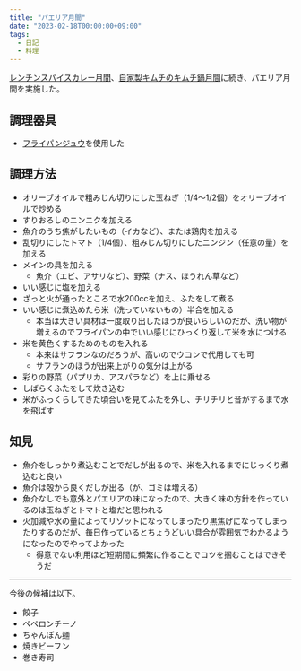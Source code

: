 ```yaml
---
title: "パエリア月間"
date: "2023-02-18T00:00:00+09:00"
tags:
  - 日記
  - 料理
---
```


[レンチンスパイスカレー月間](/posts/2022/11/02/spiced-curry-month-with-a-microwave-oven/)、[自家製キムチのキムチ鍋月間](/posts/2022/12/29/month-of-hot-pot-of-handmade-kimchi/)に続き、パエリア月間を実施した。

## 調理器具

- [フライパンジュウ](https://jiu10.com/introduction.html)を使用した

## 調理方法
- オリーブオイルで粗みじん切りにした玉ねぎ（1/4〜1/2個）をオリーブオイルで炒める
- すりおろしのニンニクを加える
- 魚介のうち焦がしたいもの（イカなど）、または鶏肉を加える
- 乱切りにしたトマト（1/4個）、粗みじん切りにしたニンジン（任意の量）を加える
- メインの具を加える
  - 魚介（エビ、アサリなど）、野菜（ナス、ほうれん草など）
- いい感じに塩を加える
- ざっと火が通ったところで水200ccを加え、ふたをして煮る
- いい感じに煮込めたら米（洗っていないもの）半合を加える
  - 本当は大きい具材は一度取り出したほうが良いらしいのだが、洗い物が増えるのでフライパンの中でいい感じにひっくり返して米を水につける
- 米を黄色くするためのものを入れる
  - 本来はサフランなのだろうが、高いのでウコンで代用しても可
  - サフランのほうが出来上がりの気分は上がる
- 彩りの野菜（パプリカ、アスパラなど）を上に乗せる
- しばらくふたをして炊き込む
- 米がふっくらしてきた頃合いを見てふたを外し、チリチリと音がするまで水を飛ばす

## 知見
- 魚介をしっかり煮込むことでだしが出るので、米を入れるまでにじっくり煮込むと良い
- 魚介は殻から良くだしが出る（が、ゴミは増える）
- 魚介なしでも意外とパエリアの味になったので、大きく味の方針を作っているのは玉ねぎとトマトと塩だと思われる
- 火加減や水の量によってリゾットになってしまったり黒焦げになってしまったりするのだが、毎日作っているとちょうどいい具合が雰囲気でわかるようになったのでやってよかった
  - 得意でない利用ほど短期間に頻繁に作ることでコツを掴むことはできそうだ

***

今後の候補は以下。

- 餃子
- ペペロンチーノ
- ちゃんぽん麺
- 焼きビーフン
- 巻き寿司
